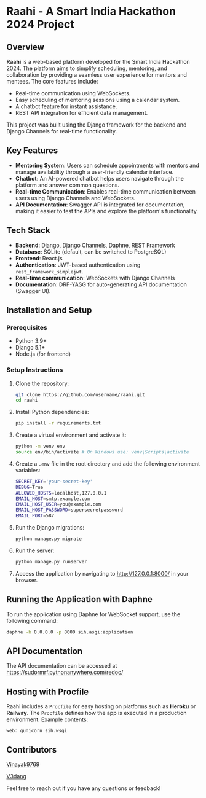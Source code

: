 # Raahi - A Smart India Hackathon 2024 Project

## Overview

**Raahi** is a web-based platform developed for the Smart India Hackathon 2024. The platform aims to simplify scheduling, mentoring, and collaboration by providing a seamless user experience for mentors and mentees. The core features include:

- Real-time communication using WebSockets.
- Easy scheduling of mentoring sessions using a calendar system.
- A chatbot feature for instant assistance.
- REST API integration for efficient data management.
  
This project was built using the Django framework for the backend and Django Channels for real-time functionality.

## Key Features

- **Mentoring System**: Users can schedule appointments with mentors and manage availability through a user-friendly calendar interface.
- **Chatbot**: An AI-powered chatbot helps users navigate through the platform and answer common questions.
- **Real-time Communication**: Enables real-time communication between users using Django Channels and WebSockets.
- **API Documentation**: Swagger API is integrated for documentation, making it easier to test the APIs and explore the platform's functionality.

## Tech Stack

- **Backend**: Django, Django Channels, Daphne, REST Framework
- **Database**: SQLite (default, can be switched to PostgreSQL)
- **Frontend**: React.js
- **Authentication**: JWT-based authentication using `rest_framework_simplejwt`.
- **Real-time communication**: WebSockets with Django Channels
- **Documentation**: DRF-YASG for auto-generating API documentation (Swagger UI).

## Installation and Setup

### Prerequisites

- Python 3.9+
- Django 5.1+
- Node.js (for frontend)

### Setup Instructions

1. Clone the repository:

   ```bash
   git clone https://github.com/username/raahi.git
   cd raahi
    ```
2. Install Python dependencies:

   ```bash
   pip install -r requirements.txt
   ```
3. Create a virtual environment and activate it:
   
   ```bash
   python -m venv env
   source env/bin/activate # On Windows use: venv\Scripts\activate
   ```
4. Create a `.env` file in the root directory and add the following environment variables:

   ```bash
   SECRET_KEY='your-secret-key'
   DEBUG=True
   ALLOWED_HOSTS=localhost,127.0.0.1
   EMAIL_HOST=smtp.example.com
   EMAIL_HOST_USER=you@example.com
   EMAIL_HOST_PASSWORD=supersecretpassword
   EMAIL_PORT=587
   ```
5. Run the Django migrations:

   ```bash
   python manage.py migrate
   ```
6. Run the server:

   ```bash
   python manage.py runserver
   ```
7. Access the application by navigating to http://127.0.0.1:8000/ in your browser.

## Running the Application with Daphne

To run the application using Daphne for WebSocket support, use the following command:

```bash
daphne -b 0.0.0.0 -p 8000 sih.asgi:application
```

## API Documentation

The API documentation can be accessed at https://sudormrf.pythonanywhere.com/redoc/

## Hosting with Procfile

Raahi includes a `Procfile` for easy hosting on platforms such as **Heroku** or **Railway**. The `Procfile` defines how the app is executed in a production environment. Example contents:

```Procfile
web: gunicorn sih.wsgi
```

## Contributors
[Vinayak9769](https://github.com/Vinayak9769)

[V3dang](https://github.com/V3dang)



Feel free to reach out if you have any questions or feedback!

